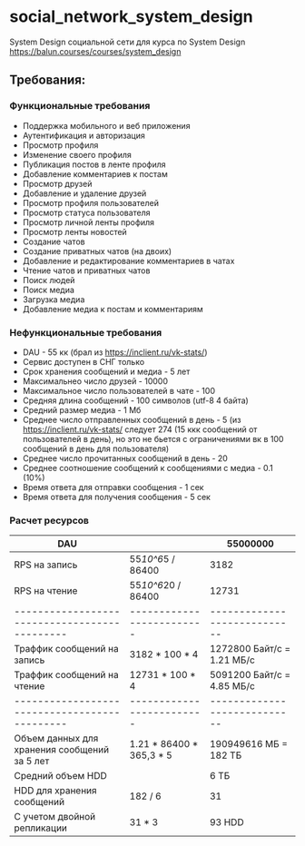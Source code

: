 # social_network_system_design

System Design социальной сети для курса по System Design
https://balun.courses/courses/system_design


## Требования:

### Функциональные требования

* Поддержка мобильного и веб приложения
* Аутентификация и авторизация
* Просмотр профиля
* Изменение своего профиля
* Публикация постов в ленте профиля
* Добавление комментариев к постам
* Просмотр друзей
* Добавление и удаление друзей
* Просмотр профиля пользователей
* Просмотр статуса пользователя
* Просмотр личной ленты профиля
* Просмотр ленты новостей
* Создание чатов
* Создание приватных чатов (на двоих)
* Добавление и редактирование комментариев в чатах
* Чтение чатов и приватных чатов
* Поиск людей
* Поиск медиа
* Загрузка медиа
* Добавление медиа к постам и комментариям

### Нефункциональные требования

* DAU - 55 кк (брал из https://inclient.ru/vk-stats/)
* Сервис доступен в СНГ только
* Срок хранения сообщений и медиа - 5 лет
* Максимальнео число друзей - 10000
* Максимальное число пользователей в чате - 100
* Средняя длина сообщений - 100 символов (utf-8 4 байта)
* Средний размер медиа - 1 Мб
* Среднее число отправленных сообщений в день - 5 (из  https://inclient.ru/vk-stats/ следует 274 (15 ккк сообщений от пользователей в день), но это не бьется с ограничениями вк в 100 сообщений в день для пользователя)
* Среднее число прочитанных сообщений в день - 20
* Среднее соотношение сообщений к  сообщениями с медиа - 0.1 (10%)
* Время ответа для отправки сообщения - 1 сек
* Время ответа для получения сообщения - 5 сек

### Расчет ресурсов

| DAU 	                                       |                          | 55000000                   |
| ---------------------------------------------|------------------------- |----------------------------|
| RPS на запись                                | 55*10^6*5 / 86400        | 3182                       |
| RPS на чтение                                | 55*10^6*20 / 86400       | 12731                      |
| ---------------------------------------------|------------------------- |----------------------------|
| Траффик сообщений на запись                  | 3182 * 100 * 4           | 1272800 Байт/c = 1.21 МБ/с |
| Траффик сообщений на чтение                  | 12731 * 100 * 4          | 5091200 Байт/c = 4.85 МБ/с |
| ---------------------------------------------|------------------------- |----------------------------|
| Объем данных для хранения сообщений за 5 лет | 1.21 * 86400 * 365,3 * 5 | 190949616 МБ = 182 ТБ      |
| Средний объем HDD                            |                          | 6 ТБ                       |
| HDD для хранения сообщений                   | 182 / 6                  | 31                         |
| С учетом двойной репликации                  | 31 * 3                   | 93 HDD                     |